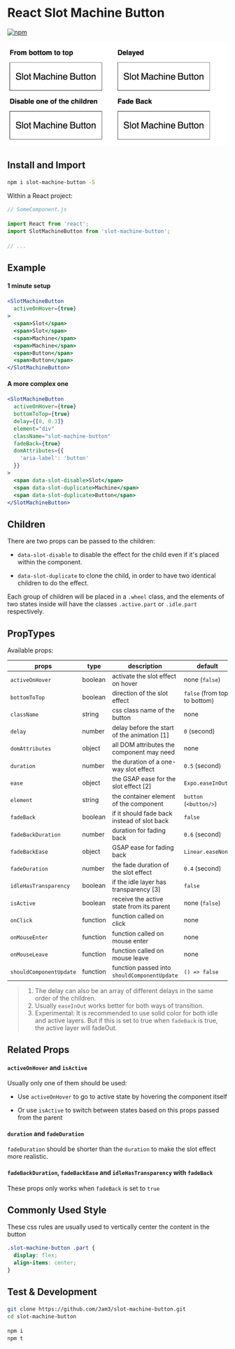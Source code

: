 # React Slot Machine Button

[![npm](https://img.shields.io/npm/v/slot-machine-button.svg?style=flat-square)](https://www.npmjs.com/package/slot-machine-button)

![Slot Machine Button Demo](demo/demo.gif)

## Install and Import

```sh
npm i slot-machine-button -S
```

Within a React project:

```jsx
// SomeComponent.js

import React from 'react';
import SlotMachineButton from 'slot-machine-button';

// ...
```

## Example

#### 1 minute setup

```jsx
<SlotMachineButton
  activeOnHover={true}
>
  <span>Slot</span>
  <span>Slot</span>
  <span>Machine</span>
  <span>Machine</span>
  <span>Button</span>
  <span>Button</span>
</SlotMachineButton>
```

#### A more complex one

```jsx
<SlotMachineButton
  activeOnHover={true}
  bottomToTop={true}
  delay={[0, 0.3]}
  element="div"
  className="slot-machine-button"
  fadeBack={true}
  domAttributes={{
    'aria-label': 'button'
  }}
>
  <span data-slot-disable>Slot</span>
  <span data-slot-duplicate>Machine</span>
  <span data-slot-duplicate>Button</span>
</SlotMachineButton>
```

## Children

There are two props can be passed to the children:

- `data-slot-disable` to disable the effect for the child even if it's placed within the component.

- `data-slot-duplicate` to clone the child, in order to have two identical children to do the effect.

Each group of children will be placed in a `.wheel` class,
and the elements of two states inside will have the classes `.active.part` or `.idle.part` respectively.

## PropTypes

Available props:

props                   | type     | description                                  | default
-----                   | ----     | -----------                                  | -------
`activeOnHover`         | boolean  | activate the slot effect on hover            | none (`false`)
`bottomToTop`           | boolean  | direction of the slot effect                 | `false` (from top to bottom)
`className`             | string   | css class name of the button                 | none
`delay`                 | number   | delay before the start of the animation [1]  | `0` (second)
`domAttributes`         | object   | all DOM attributes the component may need    | none
`duration`              | number   | the duration of a one-way slot effect        | `0.5` (second)
`ease`                  | object   | the GSAP ease for the slot effect [2]        | `Expo.easeInOut`
`element`               | string   | the container element of the component       | `button` (`<button/>`)
`fadeBack`              | boolean  | if it should fade back instead of slot back  | `false`
`fadeBackDuration`      | number   | duration for fading back                     | `0.6` (second)
`fadeBackEase`          | object   | GSAP ease for fading back                    | `Linear.easeNone`
`fadeDuration`          | number   | the fade duration of the slot effect         | `0.4` (second)
`idleHasTransparency`   | boolean  | if the idle layer has transparency [3]       | `false`
`isActive`              | boolean  | receive the active state from its parent     | none (`false`)
`onClick`               | function | function called on click                     | none
`onMouseEnter`          | function | function called on mouse enter               | none
`onMouseLeave`          | function | function called on mouse leave               | none
`shouldComponentUpdate` | function | function passed into `shouldComponentUpdate` | `() => false`

> 1. The delay can also be an array of different delays in the same order of the children.
> 2. Usually `easeInOut` works better for both ways of transition.
> 3. Experimental: It is recommended to use solid color for both idle and active layers.
     But if this is set to true when `fadeBack` is true, the active layer will fadeOut.

## Related Props

#### `activeOnHover` and `isActive`

Usually only one of them should be used:

- Use `activeOnHover` to go to active state by hovering the component itself

- Or use `isActive` to switch between states based on this props passed from the parent

#### `duration` and `fadeDuration`

`fadeDuration` should be shorter than the `duration` to make the slot effect more realistic.

#### `fadeBackDuration`, `fadeBackEase` and `idleHasTransparency` with `fadeBack`

These props only works when `fadeBack` is set to `true`

## Commonly Used Style

These css rules are usually used to vertically center the content in the button

```css
.slot-machine-button .part {
  display: flex;
  align-items: center;
}
```

## Test & Development

```sh
git clone https://github.com/Jam3/slot-machine-button.git
cd slot-machine-button

npm i
npm t
```
